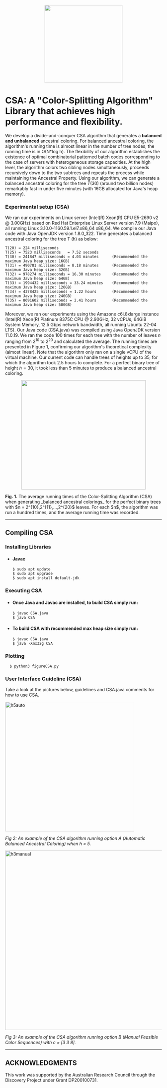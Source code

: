 <p align="center">
  <img width="250" height="250" src="https://github.com/cnquang/cnquang/assets/87842051/528567b4-5d06-4fad-98bb-869592d432ac">
</p>

# CSA: A "Color-Splitting Algorithm" Library that achieves high performance and flexibility.
We develop a divide-and-conquer CSA algorithm that generates a **balanced and unbalanced** ancestral coloring. For balanced ancestral coloring, the algorithm's running time is almost linear in the number of tree nodes; the running time is in O(N*log h). The flexibility of our algorithm establishes the existence of optimal combinatorial patterned batch codes corresponding to the case of servers with heterogeneous storage capacities. At the high level, the algorithm colors two sibling nodes simultaneously, proceeds recursively down to the two subtrees and repeats the process while maintaining the Ancestral Property. Using our algorithm, we can generate a balanced ancestral coloring for the tree $T(30)$ (around two billion nodes) remarkably fast in under five minutes (with 16GB allocated for Java's heap memory).

### Experimental setup (CSA)

We ran our experiments on Linux server (Intel(R) Xeon(R) CPU E5-2690 v2 @ 3.00GHz) based on Red Hat Enterprise Linux Server version 7.9 (Maipo), all running Linux 3.10.0-1160.59.1.el7.x86_64 x86_64. We compile our Java code with Java OpenJDK version 1.8.0_322. Time generates a balanced ancestral coloring for the tree T (h) as below:

    T(20) = 224 milliseconds
    T(25) = 7523 milliseconds   = 7.52 seconds
    T(30) = 241847 milliseconds = 4.03 minutes      (Recommended the maximum Java heap size: 16GB)
    T(31) = 490781 milliseconds = 8.18 minutes      (Recommended the maximum Java heap size: 32GB)
    T(32) = 978274 milliseconds = 16.30 minutes     (Recommended the maximum Java heap size: 64GB)
    T(33) = 1994432 milliseconds = 33.24 minutes    (Recommended the maximum Java heap size: 120GB)
    T(34) = 4378425 milliseconds = 1.22 hours       (Recommended the maximum Java heap size: 240GB)
    T(35) = 8691602 milliseconds = 2.41 hours       (Recommended the maximum Java heap size: 500GB)

Moreover, we ran our experiments using the Amazone c6i.8xlarge instance (Intel(R) Xeon(R) Platinum 8375C CPU @ 2.90GHz, 32 vCPUs, 64GiB System Memory, 12.5 Gbps network bandwidth, all running Ubuntu 22-04 LTS). Our Java code (CSA.java) was compiled using Java OpenJDK version 11.0.19. We ran the code 100 times for each tree with the number of leaves $n$ ranging from $2^{10}$ to $2^{20}$ and calculated the average. The running times are presented in Figure 1, confirming our algorithm's theoretical complexity (almost linear). Note that the algorithm only ran on a single vCPU of the virtual machine. Our current code can handle trees of heights up to $35$, for which the algorithm took 2.5 hours to complete. For a perfect binary tree of height $h=30$, it took less than 5 minutes to produce a balanced ancestral coloring.

<p align="center">
  <img width="400" height="350" src="https://github.com/cnquang/cnquang/assets/87842051/094db937-525d-4dc5-bb59-fe2964b8c867">
</p>
<strong> Fig. 1.</strong> The average running times of the Color-Splitting Algorithm (CSA) when generating _balanced ancestral colorings_ for the perfect binary trees with $n = 2^{10},2^{11},...,2^{20}$ leaves. For each $n$, the algorithm was run a hundred times, and the average running time was recorded.

---
## Compiling CSA
### Installing Libraries

- #### Javac
      $ sudo apt update
      $ sudo apt upgrade
      $ sudo apt install default-jdk

### Executing CSA
- #### Once Java and Javac are installed, to build CSA simply run:

      $ javac CSA.java
      $ java CSA

- #### To build CSA with recommended max heap size simply run:

      $ javac CSA.java
      $ java -Xmx32g CSA

### Plotting
      $ python3 figureCSA.py
    
### User Interface Guideline (CSA)

Take a look at the pictures below, guidelines and CSA.java comments for how to use CSA.  

<img width="415" alt="h5auto" src="https://user-images.githubusercontent.com/102839948/161372568-85df8aed-6424-4977-9853-722879624efe.png">

*Fig 2: An example of the CSA algorithm running option A (Automatic Balanced Ancestral Coloring) when h = 5.*


<img width="575" alt="h3manual" src="https://user-images.githubusercontent.com/102839948/161372572-773c693e-bd18-4a97-b979-00bbc393fce9.png">

*Fig 3: An example of the CSA algorithm running option B (Manual Feasible Color Sequences) with c = [3 3 8].*

---
## ACKNOWLEDGMENTS 
This work was supported by the Australian Research Council through the Discovery Project under Grant DP200100731.
